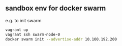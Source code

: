 ## sandbox env for docker swarm

e.g. to init swarm
```bash
vagrant up
vagrant ssh swarm-node-0
docker swarm init --advertise-addr 10.100.192.200
```
